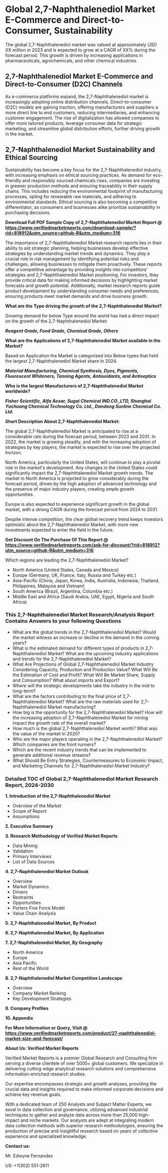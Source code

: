 <h1>Global 2,7-Naphthalenediol Market E-Commerce and Direct-to-Consumer, Sustainability</h1><p class=""><p>The global 2,7-Naphthalenediol market was valued at approximately USD XX million in 2023 and is expected to grow at a CAGR of XX% during the forecast period. This growth is driven by increasing applications in pharmaceuticals, agrochemicals, and other chemical industries.</p><h2>2,7-Naphthalenediol Market E-Commerce and Direct-to-Consumer (D2C) Channels</h2><p>As e-commerce platforms expand, the 2,7-Naphthalenediol market is increasingly adopting online distribution channels. Direct-to-consumer (D2C) models are gaining traction, offering manufacturers and suppliers a more direct line to end customers, reducing intermediaries, and enhancing customer engagement. The rise of digitalization has allowed companies to offer more tailored products, leverage consumer data for strategic marketing, and streamline global distribution efforts, further driving growth in the market.</p><h2>2,7-Naphthalenediol Market Sustainability and Ethical Sourcing</h2><p>Sustainability has become a key focus for the 2,7-Naphthalenediol industry, with increasing emphasis on ethical sourcing practices. As demand for eco-friendly and responsibly sourced chemicals rises, companies are investing in greener production methods and ensuring traceability in their supply chains. This includes reducing the environmental footprint of manufacturing processes, opting for renewable raw materials, and adhering to environmental standards. Ethical sourcing is also becoming a competitive differentiator, as consumers and businesses alike prioritize sustainability in purchasing decisions.</p></p><p class=""><strong>Download Full PDF Sample Copy of 2,7-Naphthalenediol Market Report @ <a href="https://www.verifiedmarketreports.com/download-sample/?rid=818912&utm_source=github-R&utm_medium=316" target="_blank">https://www.verifiedmarketreports.com/download-sample/?rid=818912&utm_source=github-R&utm_medium=316</a></strong></p><p>The importance of&nbsp;2,7-Naphthalenediol Market research reports lies in their ability to aid strategic planning, helping businesses develop effective strategies by understanding market trends and dynamics. They play a crucial role in risk management by identifying potential risks and challenges, allowing businesses to mitigate them proactively. These reports offer a competitive advantage by providing insights into competitors' strategies and 2,7-Naphthalenediol Market positioning. For investors, they provide critical data for making informed decisions by highlighting market forecasts and growth potential. Additionally, market research reports guide product development by understanding consumer needs and preferences, ensuring products meet market demands and drive business growth.</p><p><strong>What are the&nbsp;Type driving the growth of the 2,7-Naphthalenediol Market?</strong></p><p id="" class="">Growing demand for below Type around the world has had a direct impact on the growth of the 2,7-Naphthalenediol Market:</p><p class=""><em><strong>Reagent Grade, Food Grade, Chemical Grade, Others</strong></em></p><p class=""><strong>What are the&nbsp;Applications&nbsp;of 2,7-Naphthalenediol Market available in the Market?</strong></p><p id="" class="">Based on Application the Market is categorized into Below types that held the largest 2,7-Naphthalenediol Market share In 2024.</p><p class=""><em><strong>Material Manufacturing, Chemical Synthesis, Dyes, Pigments, Fluorescent Whiteners, Tanning Agents, Antioxidants, and Antiseptics</strong></em></p><p class=""><strong>Who is the largest Manufacturers of 2,7-Naphthalenediol Market worldwide?</strong></p><p><em><strong>Fisher Scientific, Alfa Aesar, Sugai Chemical IND.CO.,LTD, Shanghai Yuchuang Chemical Technology Co. Ltd., Dandong Sunline Chemical Co. Ltd.</strong></em></p><p id="" class=""><strong>Short Description About 2,7-Naphthalenediol Market:</strong></p><p>The global 2,7-Naphthalenediol Market is anticipated to rise at a considerable rate during the forecast period, between 2023 and 2031. In 2022, the market is growing steadily, and with the increasing adoption of strategies by key players, the market is expected to rise over the projected horizon.</p><p>North America, particularly the United States, will continue to play a pivotal role in the market's development. Any changes in the United States could significantly impact the 2,7-Naphthalenediol Market growth trends. The market in North America is projected to grow considerably during the forecast period, driven by the high adoption of advanced technology and the presence of major industry players, creating ample growth opportunities.</p><p>Europe is also expected to experience significant growth in the global market, with a strong CAGR during the forecast period from 2024 to 2031.</p><p>Despite intense competition, the clear global recovery trend keeps investors optimistic about the 2,7-Naphthalenediol Market, with more new investments expected to enter the field in the future.</p><p id="" class=""><strong>Get Discount On The Purchase Of This Report @ <a href="https://www.verifiedmarketreports.com/ask-for-discount/?rid=818912?utm_source=github-R&utm_medium=316" target="_blank">https://www.verifiedmarketreports.com/ask-for-discount/?rid=818912?utm_source=github-R&utm_medium=316</a></strong></p><p class="">Which regions are leading the 2,7-Naphthalenediol Market?</p><ul><li>North America (United States, Canada and Mexico)</li><li>Europe (Germany, UK, France, Italy, Russia and Turkey etc.)</li><li>Asia-Pacific (China, Japan, Korea, India, Australia, Indonesia, Thailand, Philippines, Malaysia and Vietnam)</li><li>South America (Brazil, Argentina, Columbia etc.)</li><li>Middle East and Africa (Saudi Arabia, UAE, Egypt, Nigeria and South Africa)</li></ul><h3 id="" class="">This 2,7-Naphthalenediol Market Research/Analysis Report Contains Answers to your following Questions</h3><ul><li>What are the global trends in the 2,7-Naphthalenediol Market? Would the market witness an increase or decline in the demand in the coming years?</li><li>What is the estimated demand for different types of products in 2,7-Naphthalenediol Market? What are the upcoming industry applications and trends for the 2,7-Naphthalenediol Market?</li><li>What Are Projections of Global 2,7-Naphthalenediol Market Industry Considering Capacity, Production and Production Value? What Will Be the Estimation of Cost and Profit? What Will Be Market Share, Supply and Consumption? What about imports and Export?</li><li>Where will the strategic developments take the industry in the mid to long-term?</li><li>What are the factors contributing to the final price of 2,7-Naphthalenediol Market? What are the raw materials used for 2,7-Naphthalenediol Market manufacturing?</li><li>How big is the opportunity for the 2,7-Naphthalenediol Market? How will the increasing adoption of 2,7-Naphthalenediol Market for mining impact the growth rate of the overall market?</li><li>How much is the global 2,7-Naphthalenediol Market worth? What was the value of the market In 2020?</li><li>Who are the major players operating in the 2,7-Naphthalenediol Market? Which companies are the front runners?</li><li>Which are the recent industry trends that can be implemented to generate additional revenue streams?</li><li>What Should Be Entry Strategies, Countermeasures to Economic Impact, and Marketing Channels for 2,7-Naphthalenediol Market Industry?</li></ul><h3 id="" class="">Detailed TOC of Global 2,7-Naphthalenediol Market Research Report, 2024-2030</h3><p id="" class=""><strong>1. Introduction of the 2,7-Naphthalenediol Market</strong></p><ul><li>Overview of the Market</li><li>Scope of Report</li><li>Assumptions</li></ul><p id="" class=""><strong>2. Executive Summary</strong></p><p id="" class=""><strong>3. Research Methodology of Verified Market Reports</strong></p><ul><li>Data Mining</li><li>Validation</li><li>Primary Interviews</li><li>List of Data Sources</li></ul><p id="" class=""><strong>4. 2,7-Naphthalenediol Market Outlook</strong></p><ul><li>Overview</li><li>Market Dynamics</li><li>Drivers</li><li>Restraints</li><li>Opportunities</li><li>Porters Five Force Model</li><li>Value Chain Analysis</li></ul><p id="" class=""><strong>5. 2,7-Naphthalenediol Market, By Product</strong></p><p id="" class=""><strong>6. 2,7-Naphthalenediol Market, By Application</strong></p><p id="" class=""><strong>7. 2,7-Naphthalenediol Market, By Geography</strong></p><ul><li>North America</li><li>Europe</li><li>Asia Pacific</li><li>Rest of the World</li></ul><p id="" class=""><strong>8. 2,7-Naphthalenediol Market Competitive Landscape</strong></p><ul><li>Overview</li><li>Company Market Ranking</li><li>Key Development Strategies</li></ul><p id="" class=""><strong>9. Company Profiles</strong></p><p id="" class=""><strong>10. Appendix</strong></p><p id="" class=""><strong>For More Information or Query, Visit @ <a href="https://www.verifiedmarketreports.com/product/27-naphthalenediol-market-size-and-forecast/" target="_blank">https://www.verifiedmarketreports.com/product/27-naphthalenediol-market-size-and-forecast/</a></strong></p><p id="" class=""><strong>About Us: Verified Market Reports</strong></p><p id="" class="">Verified Market Reports is a premier Global Research and Consulting firm serving a diverse clientele of over 5000+ global customers. We specialize in delivering cutting-edge analytical research solutions and comprehensive information-enriched research studies.</p><p id="" class="">Our expertise encompasses strategic and growth analyses, providing the crucial data and insights required to make informed corporate decisions and achieve key revenue goals.</p><p id="" class="">With a dedicated team of 250 Analysts and Subject Matter Experts, we excel in data collection and governance, utilizing advanced industrial techniques to gather and analyze data across more than 25,000 high-impact and niche markets. Our analysts are adept at integrating modern data collection methods with superior research methodologies, ensuring the production of precise and insightful research based on years of collective experience and specialized knowledge.</p><p id="" class=""><strong>Contact us:</strong></p><p id="" class="">Mr. Edwyne Fernandes</p><p id="" class="">US: +1(302) 551-2611</p>